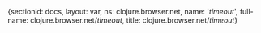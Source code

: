 {sectionid: docs, layout: var, ns: clojure.browser.net, name: '*timeout*', full-name: clojure.browser.net/*timeout*,
  title: clojure.browser.net/*timeout*}
